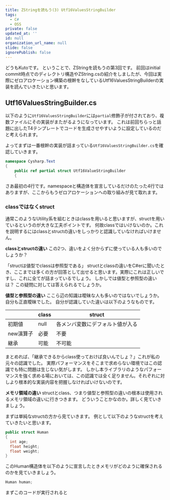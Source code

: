 ```yaml
---
title: ZStringを読もう(3) Utf16ValuesStringBuilder
tags:
  - C#
  - OSS
private: false
updated_at: ''
id: null
organization_url_name: null
slide: false
ignorePublish: false
---
```


どうもKutoです。
ということで、ZStringを読もうの第3回です。
前回はinitial commit時点でのディレクトリ構造やZString.csの紹介をしましたが、今回は実際にゼロアロケーション構築の根幹をなしているUtf16ValuesStringBuilderの実装を読んでいきたいと思います。

## Utf16ValuesStringBuilder.cs

以下のように`Utf16ValuesStringBuilder`には`partial`修飾子が付されており、複数ファイルにその実装がまたがるようになっています。
これは前回ちらっと話題に出したT4テンプレートでコードを生成させやすいように設定しているのだと考えられます。

よってまずは一番根幹の実装が詰まっている`Utf16ValuesStringBuilder.cs`を確認していきます。

```cs
namespace Cysharp.Text
{
    public ref partial struct Utf16ValueStringBuilder
    {
```

さあ最初の4行です。namespaceと構造体を宣言しているだけのたった4行ではありますが、ここからもうゼロアロケーションへの取り組みが見て取れます。

### classではなくstruct

通常このようなUtility系を組むときはclassを用いると思いますが、structを用いているというのが大きな工夫ポイントです。
何故classではいけないのか。これを説明するにはclassとstructの違いをしっかりと認識していなければいけません。

**classとstructの違い**
この2つ、違いをよく分からずに使っている人も多いのでしょうか？

「structは値型でclassは参照型である」
structとclassの違いをC#erに聞いたとき、ここまでは多くの方が回答として出せると思います。実際にこれは正しいですし、これに全てが詰まっているでしょう。
しかしでは値型と参照型の違いは？ この疑問に対しては答えられるでしょうか。

**値型と参照型の違い**
ここら辺の知識は曖昧な人も多いのではないでしょうか。自分も正直曖昧でした。
自分が認識していた違いは以下のようなものです。

|          | class |           struct             |
| -------- | ----- | ---------------------------- |
| 初期値    | null | 各メンバ変数にデフォルト値が入る | 
| new演算子 | 必要 |            不要                |
| 継承     |  可能 |           不可能               |

まとめれば、「継承できるからclass使っておけば良いんでしょ？」これが私の元々の認識でした。
実際パフォーマンスをそこまで求めらない環境ではこの認識でも特に問題は生じない気がします。
しかし本ライブラリのようなパフォーマンスを強く求める場においては、この認識では全く足りません。それぞれに対しより根本的な実装内容を把握しなければいけないのです。

**メモリ領域の違い**
structとclass、つまり値型と参照型の違いの根本は使用されるメモリ領域の違いに行きつきます。
どういうことかなのか。詳しく見ていきましょう。

まずは単純なstructの方から見ていきます。
例として以下のようなstructを考えていきたいと思います。

```cs
public struct Human
{
  int age;
  float height;
  float weight;
}
```

このHuman構造体を以下のように宣言したときメモリがどのように確保されるのかを見ていきましょう。

```cs
Human human;
```

まずこのコードが実行されると
